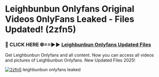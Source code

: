 # Leighbunbun Onlyfans Original Videos 0nlyFans Leaked - Files Updated! (2zfn5)

<h3>🔴 CLICK HERE 🌐==►► <a href="https://tinyurl.com/2wckxsce" rel="nofollow">Leighbunbun Onlyfans Updated Files</a></h3>

Get Leighbunbun Onlyfans and all content. Now you can access all videos and pictures of Leighbunbun Onlyfans. New Updated Files 2025!

[![2zfn5](https://i.imgur.com/AFduVYN.gif)](https://tinyurl.com/2wckxsce)
leighbunbun onlyfans leaked